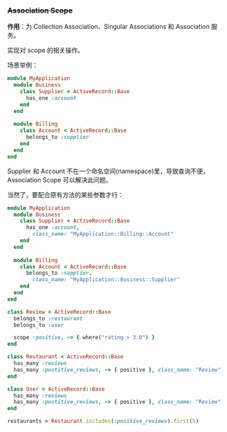 ### ~~Association Scope~~

**作用**：为 Collection Association、Singular Associations 和 Association 服务。

实现对 scope 的相关操作。

场景举例：

```ruby
module MyApplication
  module Business
    class Supplier < ActiveRecord::Base
      has_one :account
    end
  end
 
  module Billing
    class Account < ActiveRecord::Base
      belongs_to :supplier
    end
  end
end
```

Supplier 和 Account 不在一个命名空间(namespace)里，导致查询不便，Association Scope 可以解决此问题。

当然了，要配合原有方法的某些参数才行：

```ruby
module MyApplication
  module Business
    class Supplier < ActiveRecord::Base
      has_one :account,
        class_name: "MyApplication::Billing::Account"
    end
  end
 
  module Billing
    class Account < ActiveRecord::Base
      belongs_to :supplier,
        class_name: "MyApplication::Business::Supplier"
    end
  end
end
```

```ruby
class Review < ActiveRecord::Base
  belongs_to :restaurant
  belongs_to :user

  scope :positive, -> { where("rating > 3.0") }
end

class Restaurant < ActiveRecord::Base
  has_many :reviews
  has_many :postitive_reviews, -> { positive }, class_name: "Review"
end

class User < ActiveRecord::Base
  has_many :reviews
  has_many :postitive_reviews, -> { positive }, class_name: "Review"
end
```

```ruby
restaurants = Restaurant.includes(:positive_reviews).first(5)
```